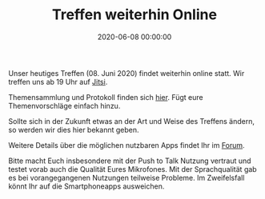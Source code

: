 ﻿---
layout: post
title: "Treffen weiterhin Online"
date: 2020-06-08 00:00:00
categories: community
---
Unser heutiges Treffen (08. Juni 2020) findet weiterhin online statt. Wir treffen uns ab 19 Uhr auf [Jitsi](https://meet.ffmuc.net/FreifunkDarmstadtPlenum).

Themensammlung und Protokoll finden sich [hier](https://md.darmstadt.ccc.de/ffda-20200608). Fügt eure Themenvorschläge einfach hinzu.

Sollte sich in der Zukunft etwas an der Art und Weise des Treffens ändern, so werden wir dies hier bekannt geben.

<!--*-->

Weitere Details über die möglichen nutzbaren Apps findet Ihr im [Forum](https://forum.darmstadt.freifunk.net/t/freifunk-treffen-am-13-april-2020-online/847).

Bitte macht Euch insbesondere mit der Push to Talk Nutzung vertraut und testet vorab auch die Qualität Eures Mikrofones. Mit der Sprachqualität gab es bei vorangegangenen Nutzungen teilweise Probleme. Im Zweifelsfall könnt Ihr auf die Smartphoneapps ausweichen.
